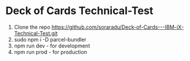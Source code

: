 # Deck of Cards Technical-Test

1. Clone the repo https://github.com/soraradu/Deck-of-Cards---IBM-iX-Technical-Test.git
2. sudo npm  i -D parcel-bundler
3. npm run dev - for development
4. npm run prod - for production
















